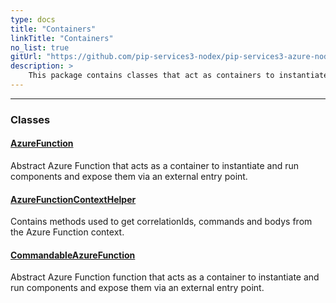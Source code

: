 ```yaml
---
type: docs
title: "Containers"
linkTitle: "Containers"
no_list: true
gitUrl: "https://github.com/pip-services3-nodex/pip-services3-azure-nodex"
description: >
    This package contains classes that act as containers to instantiate and run components.
---
```

---

<div class="module-body"> 


### Classes

#### [AzureFunction](azure_function)
Abstract Azure Function that acts as a container to instantiate and run components and expose them via an external entry point.

#### [AzureFunctionContextHelper](azure_function_context_helper)
Contains methods used to get correlationIds, commands and bodys from the Azure Function context.


#### [CommandableAzureFunction](commandable_azure_function)
Abstract Azure Function function that acts as a container to instantiate and run components and expose them via an external entry point.


</div>
